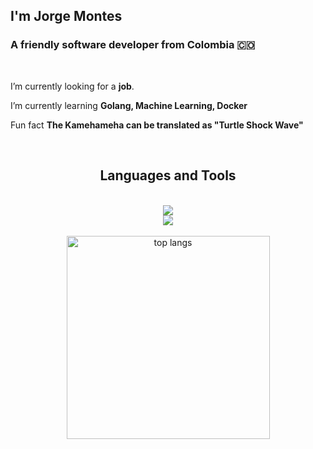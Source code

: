 <!-- ### Hi there 👋-->
<h2>I'm Jorge Montes</h2>



<h3 align="left">
    A friendly software developer from Colombia 🇨🇴
</h3>

<br/>

<div align="left">
 
 I’m currently looking for a **job**.
 
 I’m currently learning **Golang, Machine Learning, Docker**

 Fun fact **The Kamehameha can be translated as "Turtle Shock Wave"**

 </div>
 

<br/>
 
<h2 align="center">Languages and Tools</h2>
<br/>
<div align="center">
    <img src="https://skillicons.dev/icons?i=html,css,vscode,github,git,java,go" />
    <br />
    <img src="https://skillicons.dev/icons?i=nodejs,python,javascript,typescript,mongodb,mysql,neovim" /><br>
</div>

<br/>


<div align=center>
  <img width=325 align="center" src="https://github-readme-stats.vercel.app/api/top-langs/?username=jorgemontess&hide=HTML&langs_count=8&layout=compact&theme=react&border_radius=10&size_weight=0.5&count_weight=0.5&exclude_repo=github-readme-stats" alt="top langs" />
</div>


<br/>


<!--


- 🔭 I’m currently working on ...
- 🌱 I’m currently learning ...
- 👯 I’m looking to collaborate on ...
- 🤔 I’m looking for help with ...
- 💬 Ask me about ...
- 📫 How to reach me: ...
- 😄 Pronouns: ...
- ⚡ Fun fact: ...
-->
